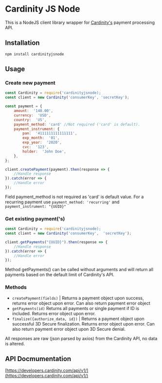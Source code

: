 # Cardinity JS Node

This is a NodeJS client library wrapper for [Cardinity's](https://developers.cardinity.com/api/v1/#introduction) payment processing API.

## Installation

    npm install cardinityjsnode

## Usage

### Create new payment

```javascript
const Cardinity = require('cardinityjsnode);
const client = new Cardinity('consumerKey', 'secretKey');

const payment = {
	amount:  '140.00',
	currency:  'USD',
	country:  'US',
	payment_method: 'card' //Not required ('card' is default).
 	payment_instrument: {
		pan:  '4111111111111111',
		exp_month:  '01',
		exp_year:  '2020',
		cvc:  '123',
		holder:  'John Doe',
	},
};

client.createPayment(payment).then(response => {
	//Handle response
}).catch(error => {
	//Handle error
});
```

Field payment_method is not required as 'card' is default value. For a recurring payment use `payment_method: 'recurring'` and `payment_instrument: "{UUID}"`

### Get existing payment('s)

```javascript
const Cardinity = require('cardinityjsnode);
const client = new Cardinity('consumerKey',  'secretKey');

client.getPayments("{UUID}").then(response => {
	//Handle response
}).catch(error => {
	//Handle error
});
```

Method getPayments() can be called without arguments and will return all payments based on the default limit of Cardinity's API.

### Methods

-   `createPayment(fields)` | Returns a payment object upon success, returns error object upon error. Can also return payment error object
-   `getPayments(id)` Returns all payments or single payment if ID is included. Returns error object upon error.
-   `finalize({authorize_data, id})` | Returns a payment object upon successful 3D Secure finalization. Returns error object upon error. Can also return payment error object upon 3D Secure denial.

All responses are raw (json parsed by axios) from the Cardinity API, no data is altered.

## API Docmumentation

[https://developers.cardinity.com/api/v1/](https://developers.cardinity.com/api/v1/)
